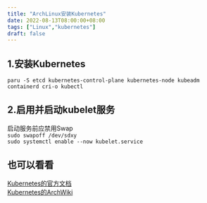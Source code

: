 ```yaml
---
title: "ArchLinux安装Kubernetes"
date: 2022-08-13T08:00:00+08:00
tags: ["Linux","kubernetes"]
draft: false
---
```


## 1.安装Kubernetes

`paru -S etcd kubernetes-control-plane kubernetes-node kubeadm containerd cri-o kubectl`

## 2.启用并启动kubelet服务

启动服务前应禁用Swap  
`sudo swapoff /dev/sdxy`  
`sudo systemctl enable --now kubelet.service`

## 也可以看看

[Kubernetes的官方文档](https://kubernetes.io/docs/home/)  
[Kubernetes的ArchWiki](https://wiki.archlinux.org/title/Kubernetes)